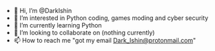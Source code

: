 - 👋 Hi, I’m @DarkIshin
- 👀 I’m interested in Python coding, games moding and cyber security
- 🌱 I’m currently learning Python
- 💞️ I’m looking to collaborate on (nothing currently)
- 📫 How to reach me "got my email Dark_Ishin@protonmail.com"

<!---
DarkIshin/DarkIshin is a ✨ special ✨ repository because its `README.md` (this file) appears on your GitHub profile.
You can click the Preview link to take a look at your changes.
--->

